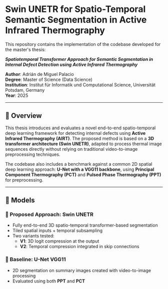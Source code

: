 # Swin UNETR for Spatio-Temporal Semantic Segmentation in Active Infrared Thermography

This repository contains the implementation of the codebase developed for the master's thesis:

**_Spatiotemporal Transformer Approach for Semantic Segmentation in Internal Defect Detection using Active Infrared Thermography_**

**Author**: Adrián de Miguel Palacio  
**Degree**: Master of Science (Data Science)  
**Institution**: Institut für Informatik und Computational Science, Universität Potsdam, Germany  
**Year**: 2025

---

## 🧠 Overview

This thesis introduces and evaluates a novel end-to-end spatio-temporal deep learning framework for detecting internal defects using **Active Infrared Thermography (AIRT)**. The proposed method is based on a **3D transformer architecture (Swin UNETR)**, adapted to process thermal image sequences directly without relying on traditional video-to-image preprocessing techniques.

The codebase also includes a benchmark against a common 2D spatial deep learning approach: **U-Net with a VGG11 backbone**, using **Principal Component Thermography (PCT)** and **Pulsed Phase Thermography (PPT)** for preprocessing.

---

## 🧩 Models

### 🔷 Proposed Approach: Swin UNETR

- Fully end-to-end 3D spatio-temporal transformer-based segmentation
- Tiled spatial inputs + temporal subsampling
- Two variants tested:
  - **V1**: 3D logit compression at the output
  - **V2**: Temporal compression integrated in skip connections

### 🔶 Baseline: U-Net VGG11

- 2D segmentation on summary images created with video-to-image processing
- Evaluated using both **PPT** and **PCT**


